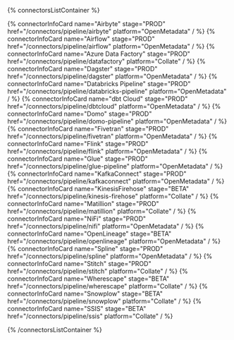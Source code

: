 {% connectorsListContainer %}

{% connectorInfoCard name="Airbyte" stage="PROD" href="/connectors/pipeline/airbyte" platform="OpenMetadata" / %}
{% connectorInfoCard name="Airflow" stage="PROD" href="/connectors/pipeline/airflow" platform="OpenMetadata" / %}
{% connectorInfoCard name="Azure Data Factory" stage="PROD" href="/connectors/pipeline/datafactory" platform="Collate" / %}
{% connectorInfoCard name="Dagster" stage="PROD" href="/connectors/pipeline/dagster" platform="OpenMetadata" / %}
{% connectorInfoCard name="Databricks Pipeline" stage="PROD" href="/connectors/pipeline/databricks-pipeline" platform="OpenMetadata" / %}
{% connectorInfoCard name="dbt Cloud" stage="PROD" href="/connectors/pipeline/dbtcloud" platform="OpenMetadata" / %}
{% connectorInfoCard name="Domo" stage="PROD" href="/connectors/pipeline/domo-pipeline" platform="OpenMetadata" / %}
{% connectorInfoCard name="Fivetran" stage="PROD" href="/connectors/pipeline/fivetran" platform="OpenMetadata" / %}
{% connectorInfoCard name="Flink" stage="PROD" href="/connectors/pipeline/flink" platform="OpenMetadata" / %}
{% connectorInfoCard name="Glue" stage="PROD" href="/connectors/pipeline/glue-pipeline" platform="OpenMetadata" / %}
{% connectorInfoCard name="KafkaConnect" stage="PROD" href="/connectors/pipeline/kafkaconnect" platform="OpenMetadata" / %}
{% connectorInfoCard name="KinesisFirehose" stage="BETA" href="/connectors/pipeline/kinesis-firehose" platform="Collate" / %}
{% connectorInfoCard name="Matillion" stage="PROD" href="/connectors/pipeline/matillion" platform="Collate" / %}
{% connectorInfoCard name="NiFi" stage="PROD" href="/connectors/pipeline/nifi" platform="OpenMetadata" / %}
{% connectorInfoCard name="OpenLineage" stage="BETA" href="/connectors/pipeline/openlineage" platform="OpenMetadata" / %}
{% connectorInfoCard name="Spline" stage="PROD" href="/connectors/pipeline/spline" platform="OpenMetadata" / %}
{% connectorInfoCard name="Stitch" stage="PROD" href="/connectors/pipeline/stitch" platform="Collate" / %}
{% connectorInfoCard name="Wherescape" stage="BETA" href="/connectors/pipeline/wherescape" platform="Collate" / %}
{% connectorInfoCard name="Snowplow" stage="BETA" href="/connectors/pipeline/snowplow" platform="Collate" / %}
{% connectorInfoCard name="SSIS" stage="BETA" href="/connectors/pipeline/ssis" platform="Collate" / %}


{% /connectorsListContainer %}